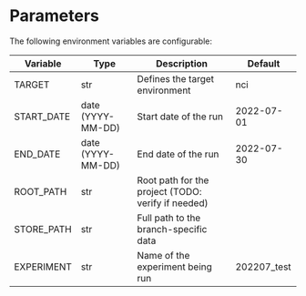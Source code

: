# Parameters

The following environment variables are configurable:

| Variable   | Type              | Description                                           | Default     |
|------------|-------------------|-------------------------------------------------------|-------------|
| TARGET     | str               | Defines the target environment                        | nci         |
| START_DATE | date (YYYY-MM-DD) | Start date of the run                                 | 2022-07-01  |
| END_DATE   | date (YYYY-MM-DD) | End date of the run                                   | 2022-07-30  |
| ROOT_PATH  | str               | Root path for the project    (TODO: verify if needed) |             |
| STORE_PATH | str               | Full path to the branch-specific data                 |             |
| EXPERIMENT | str               | Name of the experiment being run                      | 202207_test |

